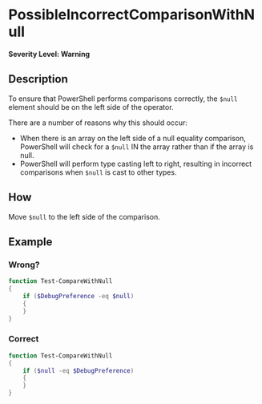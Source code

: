 # PossibleIncorrectComparisonWithNull
**Severity Level: Warning**

## Description
To ensure that PowerShell performs comparisons correctly, the `$null` element should be on the left side of the operator.

There are a number of reasons why this should occur:
* When there is an array on the left side of a null equality comparison, PowerShell will check for a `$null` IN the array rather than if the array is null.
* PowerShell will perform type casting left to right, resulting in incorrect comparisons when `$null` is cast to other types.

## How
Move `$null` to the left side of the comparison.

## Example
### Wrong?
``` PowerShell
function Test-CompareWithNull
{
	if ($DebugPreference -eq $null)
	{
	}
}
```

### Correct
``` PowerShell
function Test-CompareWithNull
{
	if ($null -eq $DebugPreference)
	{
	}
}
```
